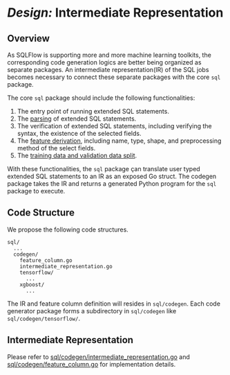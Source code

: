 # _Design:_ Intermediate Representation

## Overview

As SQLFlow is supporting more and more machine learning toolkits, the corresponding code generation logics are better being organized as separate packages. An intermediate representation(IR) of the SQL jobs becomes necessary to connect these separate packages with the core `sql` package.

The core `sql` package should include the following functionalities:
1. The entry point of running extended SQL statements.
1. The [parsing](https://github.com/sql-machine-learning/sqlflow/blob/develop/doc/design/design_sql_parser.md) of extended SQL statements.
1. The verification of extended SQL statements, including verifying the syntax, the existence of the selected fields.
1. The [feature derivation](https://github.com/sql-machine-learning/sqlflow/blob/develop/doc/design/design_feature_derivation.md), including name, type, shape, and preprocessing method of the select fields.
1. The [training data and validation data split](https://github.com/sql-machine-learning/sqlflow/blob/develop/doc/design/design_training_and_validation.md).

With these functionalities, the `sql` package çan translate user typed extended SQL statements to an IR as an exposed Go struct. The codegen package takes the IR and returns a generated Python program for the `sql` package to execute.

## Code Structure

We propose the following code structures.

```
sql/
  ...
  codegen/
    feature_column.go
    intermediate_representation.go
    tensorflow/
      ...
    xgboost/
      ...
```

The IR and feature column definition will resides in `sql/codegen`. Each code generator package forms a subdirectory in `sql/codegen` like `sql/codegen/tensorflow/`.

## Intermediate Representation

Please refer to [sql/codegen/intermediate_representation.go](/sql/codegen/intermediate_representation.go) and [sql/codegen/feature_column.go](/sql/codegen/feature_column.go) for implementation details.

